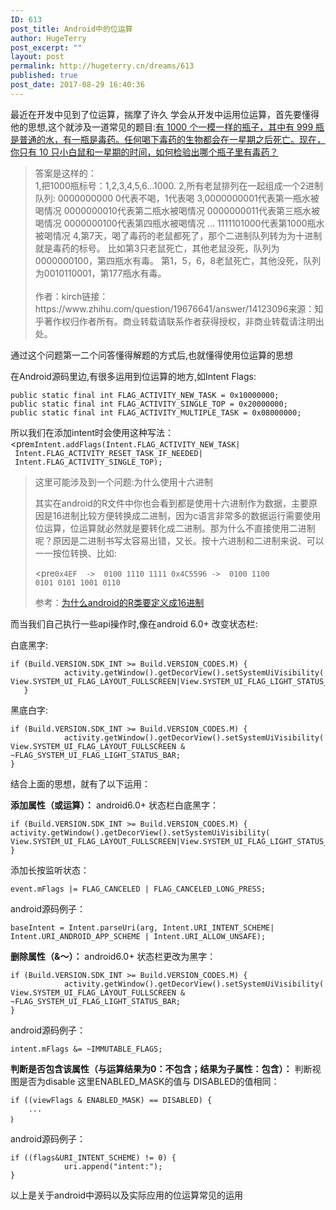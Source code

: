 ```yaml
---
ID: 613
post_title: Android中的位运算
author: HugeTerry
post_excerpt: ""
layout: post
permalink: http://hugeterry.cn/dreams/613
published: true
post_date: 2017-08-29 16:40:36
---
```

最近在开发中见到了位运算，揣摩了许久
学会从开发中运用位运算，首先要懂得他的思想,这个就涉及一道常见的题目:<a href="https://www.zhihu.com/question/19676641">有 1000 个一模一样的瓶子，其中有 999 瓶是普通的水，有一瓶是毒药。任何喝下毒药的生物都会在一星期之后死亡。现在，你只有 10 只小白鼠和一星期的时间，如何检验出哪个瓶子里有毒药？</a>
<div>
<blockquote>
<div>答案是这样的：</div>
<div>1,把1000瓶标号：1,2,3,4,5,6...1000.
2,所有老鼠排列在一起组成一个2进制队列: 0000000000
0代表不喝，1代表喝
3,0000000001代表第一瓶水被喝情况
0000000010代表第二瓶水被喝情况
0000000011代表第三瓶水被喝情况
0000000100代表第四瓶水被喝情况
...
1111101000代表第1000瓶水被喝情况
4,第7天，喝了毒药的老鼠都死了，那个二进制队列转为为十进制就是毒药的标号。
比如第3只老鼠死亡，其他老鼠没死，队列为0000000100，第四瓶水有毒。
第1，5，6，8老鼠死亡，其他没死，队列为0010110001，第177瓶水有毒。</div>
<br>
作者：kirch链接：https://www.zhihu.com/question/19676641/answer/14123096来源：知乎著作权归作者所有。商业转载请联系作者获得授权，非商业转载请注明出处。</blockquote>
</div>
通过这个问题第一二个问答懂得解题的方式后,也就懂得使用位运算的思想

在Android源码里边,有很多运用到位运算的地方,如Intent Flags:
<pre><code>public static final int FLAG_ACTIVITY_NEW_TASK = 0x10000000;
public static final int FLAG_ACTIVITY_SINGLE_TOP = 0x20000000;
public static final int FLAG_ACTIVITY_MULTIPLE_TASK = 0x08000000;</code></pre>
所以我们在添加intent时会使用这种写法：
<pre<code>mIntent.addFlags(Intent.FLAG_ACTIVITY_NEW_TASK| Intent.FLAG_ACTIVITY_RESET_TASK_IF_NEEDED| Intent.FLAG_ACTIVITY_SINGLE_TOP);</code></pre>
<blockquote>这里可能涉及到一个问题:为什么使用十六进制

其实在android的R文件中你也会看到都是使用十六进制作为数据，主要原因是16进制比较方便转换成二进制，因为c语言非常多的数据运行需要使用位运算，位运算就必然就是要转化成二进制。那为什么不直接使用二进制呢？原因是二进制书写太容易出错，又长。按十六进制和二进制来说、可以一一按位转换、比如:

<pre<code>0x4EF  -&gt;  0100 1110 1111
0x4C5596 -&gt;  0100 1100 0101 0101 1001 0110</code></pre>

参考：<a href="http://www.cnblogs.com/200911/p/3348371.html?utm_source=tuicool" target="_blank" rel="noopener">为什么android的R类要定义成16进制</a></blockquote>
而当我们自己执行一些api操作时,像在android 6.0+ 改变状态栏:

白底黑字:
<div>
<pre><code>if (Build.VERSION.SDK_INT &gt;= Build.VERSION_CODES.M) {
            activity.getWindow().getDecorView().setSystemUiVisibility( View.SYSTEM_UI_FLAG_LAYOUT_FULLSCREEN|View.SYSTEM_UI_FLAG_LIGHT_STATUS_BAR);
   }
</code></pre>
黑底白字:
<pre><code class="language-text">if (Build.VERSION.SDK_INT &gt;= Build.VERSION_CODES.M) {
            activity.getWindow().getDecorView().setSystemUiVisibility( View.SYSTEM_UI_FLAG_LAYOUT_FULLSCREEN &amp; ~FLAG_SYSTEM_UI_FLAG_LIGHT_STATUS_BAR; 
}</code></pre>
</div>
结合上面的思想，就有了以下运用：

<strong>添加属性（或运算）：</strong>
android6.0+ 状态栏白底黑字：
<pre><code>if (Build.VERSION.SDK_INT &gt;= Build.VERSION_CODES.M) {
activity.getWindow().getDecorView().setSystemUiVisibility( View.SYSTEM_UI_FLAG_LAYOUT_FULLSCREEN|View.SYSTEM_UI_FLAG_LIGHT_STATUS_BAR);
}</code></pre>
添加长按监听状态：
<pre><code>event.mFlags |= FLAG_CANCELED | FLAG_CANCELED_LONG_PRESS;</code></pre>
android源码例子：
<pre><code>baseIntent = Intent.parseUri(arg, Intent.URI_INTENT_SCHEME| Intent.URI_ANDROID_APP_SCHEME | Intent.URI_ALLOW_UNSAFE);</code></pre>
<strong>删除属性（&amp;～）：</strong>
android6.0+ 状态栏更改为黑字：
<pre><code>if (Build.VERSION.SDK_INT &gt;= Build.VERSION_CODES.M) {
            activity.getWindow().getDecorView().setSystemUiVisibility( View.SYSTEM_UI_FLAG_LAYOUT_FULLSCREEN &amp; ~FLAG_SYSTEM_UI_FLAG_LIGHT_STATUS_BAR; 
}</code></pre>
android源码例子：
<pre><code>intent.mFlags &amp;= ~IMMUTABLE_FLAGS;</code></pre>
<strong>判断是否包含该属性（与运算结果为0：不包含；结果为子属性：包含）：</strong>
判断视图是否为disable 这里ENABLED_MASK的值与 DISABLED的值相同：
<pre><code>if ((viewFlags &amp; ENABLED_MASK) == DISABLED) {  
    ...  
｝ </code></pre>
android源码例子：
<pre><code>if ((flags&amp;URI_INTENT_SCHEME) != 0) {
            uri.append("intent:");
}</code></pre>
以上是关于android中源码以及实际应用的位运算常见的运用

</div>